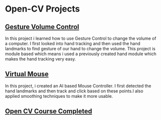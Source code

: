 # Open-CV Projects

## [Gesture Volume Control](https://github.com/amanagrawal5510/Open-CV/tree/main/Volume%20Control)

In this project i learned how to use Gesture Control to change the volume of a computer. I first looked into hand tracking and then used the hand landmarks to find gesture of our hand to change the volume. This project is module based which means i used a previously created hand module which makes the hand tracking very easy.

## [Virtual Mouse](https://github.com/amanagrawal5510/Open-CV/tree/main/Virtual%20Mouse)
In this project, i created an AI based Mouse Controller. I first detected the hand landmarks and then track and click based on these points.I also applied smoothing techniques to make it more usable.

## [Open CV Course Completed](https://github.com/amanagrawal5510/Open-CV/tree/main/Computer%20Vision%20With%20Open%20CV_)

